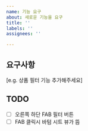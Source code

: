 ```yaml
---
name: 기능 요구
about: 새로운 기능을 요구
title: ''
labels: ''
assignees: ''

---
```


## 요구사항
[e.g. 상품 필터 기능 추가해주세요]

## TODO
- [ ] 오른쪽 하단 FAB 필터 버튼
- [ ] FAB 클릭시 바텀 시트 뷰가 뜸